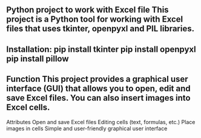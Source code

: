 Python project to work with Excel file
This project is a Python tool for working with Excel files that uses tkinter, openpyxl and PIL libraries.
--------
Installation:
pip install tkinter
pip install openpyxl
pip install pillow
--------
Function
This project provides a graphical user interface (GUI) that allows you to open, edit and save Excel files. You can also insert images into Excel cells.
--------
Attributes
Open and save Excel files
Editing cells (text, formulas, etc.)
Place images in cells
Simple and user-friendly graphical user interface
